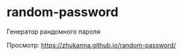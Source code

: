 # random-password
Генератор рандомного пароля

Просмотр: https://zhukanna.github.io/random-password/
